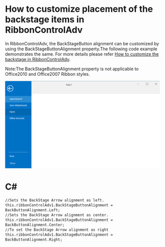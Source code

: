 # How to customize placement of the backstage items in RibbonControlAdv
In RibbonControlAdv, the BackStageButton alignment can be customized by using the BackStageButtonAlignment property.The following code example demonstrates the same. For more details please refer [How to customize the backstage in RibbonControlAdv](https://www.syncfusion.com/kb/5165/how-to-customize-the-backstageview-menu-button-alignment).

Note:The BackStageButtonAlignment property is not applicable to Office2010 and Office2007 Ribbon styles.

![Customize backStage](Image/Customize%20BackStage.png)

# C#
    //Sets the BackStage Arrow alignment as left.
    this.ribbonControlAdv1.BackStageButtonAlignment = BackButtonAlignment.Left;
    //Sets the BackStage Arrow alignment as center.
    this.ribbonControlAdv1.BackStageButtonAlignment = BackButtonAlignment.Center;
    //To set the BackStage Arrow alignment as right
    this.ribbonControlAdv1.BackStageButtonAlignment = BackButtonAlignment.Right;

